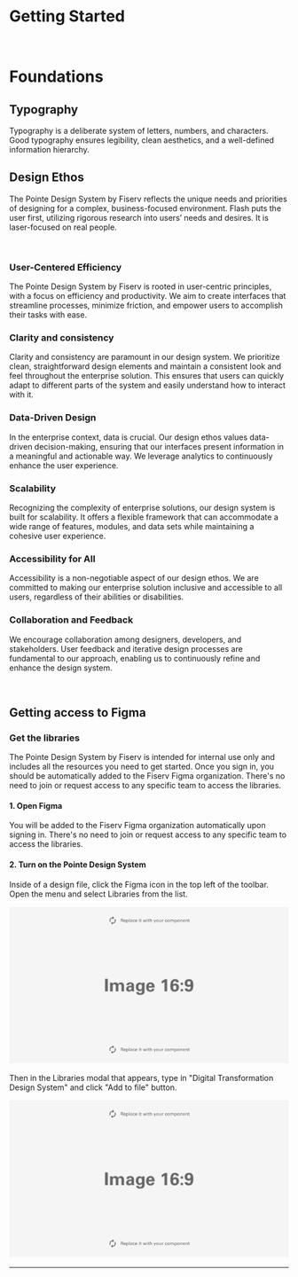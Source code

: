 # Getting Started

</br>

# Foundations

## Typography

Typography is a deliberate system of letters, numbers, and characters. Good typography ensures legibility, clean aesthetics, and a well-defined information hierarchy.
</br>

## Design Ethos

The Pointe Design System by Fiserv reflects the unique needs and priorities of designing for a complex, business-focused environment. Flash puts the user first, utilizing rigorous research into users’ needs and desires. It is laser-focused on real people.

</br>

### User-Centered Efficiency

The Pointe Design System by Fiserv is rooted in user-centric principles, with a focus on efficiency and productivity. We aim to create interfaces that streamline processes, minimize friction, and empower users to accomplish their tasks with ease.

### Clarity and consistency

Clarity and consistency are paramount in our design system. We prioritize clean, straightforward design elements and maintain a consistent look and feel throughout the enterprise solution. This ensures that users can quickly adapt to different parts of the system and easily understand how to interact with it.

### Data-Driven Design

In the enterprise context, data is crucial. Our design ethos values data-driven decision-making, ensuring that our interfaces present information in a meaningful and actionable way. We leverage analytics to continuously enhance the user experience.

### Scalability

Recognizing the complexity of enterprise solutions, our design system is built for scalability. It offers a flexible framework that can accommodate a wide range of features, modules, and data sets while maintaining a cohesive user experience.

### Accessibility for All

Accessibility is a non-negotiable aspect of our design ethos. We are committed to making our enterprise solution inclusive and accessible to all users, regardless of their abilities or disabilities.

### Collaboration and Feedback

We encourage collaboration among designers, developers, and stakeholders. User feedback and iterative design processes are fundamental to our approach, enabling us to continuously refine and enhance the design system.

</br>

## Getting access to Figma

### Get the libraries

The Pointe Design System by Fiserv is intended for internal use only and includes all the resources you need to get started. Once you sign in, you should be automatically added to the Fiserv Figma organization. There's no need to join or request access to any specific team to access the libraries.

#### 1. Open Figma

You will be added to the Fiserv Figma organization automatically upon signing in. There's no need to join or request access to any specific team to access the libraries.

#### 2. Turn on the Pointe Design System

Inside of a design file, click the Figma icon in the top left of the toolbar. Open the menu and select Libraries from the list.

![Placeholder](../assets/images/placeholder.jpg)

Then in the Libraries modal that appears, type in "Digital Transformation Design System" and click "Add to file" button.

![Placeholder](../assets/images/placeholder.jpg)
___


 
